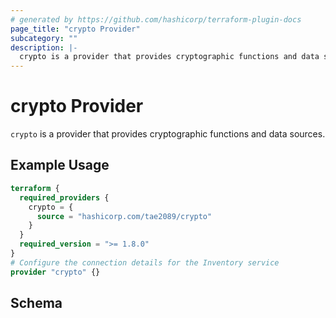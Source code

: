 ```yaml
---
# generated by https://github.com/hashicorp/terraform-plugin-docs
page_title: "crypto Provider"
subcategory: ""
description: |-
  crypto is a provider that provides cryptographic functions and data sources.
---
```


# crypto Provider

`crypto` is a provider that provides cryptographic functions and data sources.

## Example Usage

```terraform
terraform {
  required_providers {
    crypto = {
      source = "hashicorp.com/tae2089/crypto"
    }
  }
  required_version = ">= 1.8.0"
}
# Configure the connection details for the Inventory service
provider "crypto" {}
```

<!-- schema generated by tfplugindocs -->
## Schema
